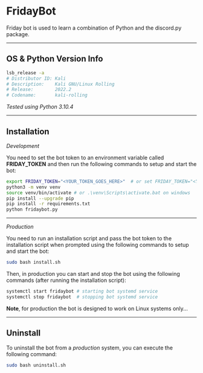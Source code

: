 
# FridayBot

Friday bot is used to learn a combination of Python and the discord.py package.

---

## OS & Python Version Info

```bash
lsb_release -a
# Distributor ID: Kali
# Description:    Kali GNU/Linux Rolling
# Release:        2022.2
# Codename:       kali-rolling
```

*Tested using Python 3.10.4*

---

## Installation

*Development*

You need to set the bot token to an environment variable called **FRIDAY_TOKEN** and then run the following commands to setup and start the bot:

```bash
export FRIDAY_TOKEN="<YOUR_TOKEN_GOES_HERE>"  # or set FRIDAY_TOKEN="<YOUR_TOKEN_GOES_HERE>" on windows
python3 -m venv venv
source venv/bin/activate # or .\venv\Scripts\activate.bat on windows
pip install --upgrade pip
pip install -r requirements.txt
python fridaybot.py
```

---

*Production*

You need to run an installation script and pass the bot token to the installation script when prompted using the following commands to setup and start the bot:

```bash
sudo bash install.sh
```

Then, in production you can start and stop the bot using the following commands (after running the installation script):

```bash
systemctl start fridaybot # starting bot systemd service
systemctl stop fridaybot  # stopping bot systemd service
```

**Note**, for production the bot is designed to work on Linux systems only...

---

## Uninstall

To uninstall the bot from a *production* system, you can execute the following command:

```bash
sudo bash uninstall.sh
```
